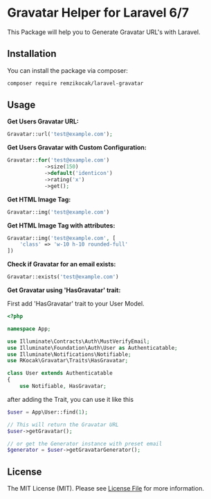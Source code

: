 # Gravatar Helper for Laravel 6/7

This Package will help you to Generate Gravatar URL's with Laravel.

## Installation
You can install the package via composer:

``` bash
composer require remzikocak/laravel-gravatar
```

## Usage
**Get Users Gravatar URL:**
``` php
Gravatar::url('test@example.com');
```

**Get Users Gravatar with Custom Configuration:**
``` php
Gravatar::for('test@example.com')
            ->size(150)
            ->default('identicon')
            ->rating('x')
            ->get();
```

**Get HTML Image Tag:**
``` php
Gravatar::img('test@example.com')
```

**Get HTML Image Tag with attributes:**
``` php
Gravatar::img('test@example.com', [
    'class' => 'w-10 h-10 rounded-full'
])
```

**Check if Gravatar for an email exists:**
``` php
Gravatar::exists('test@example.com')
```

**Get Gravatar using 'HasGravatar' trait:**

First add 'HasGravatar' trait to your User Model.

``` php
<?php

namespace App;

use Illuminate\Contracts\Auth\MustVerifyEmail;
use Illuminate\Foundation\Auth\User as Authenticatable;
use Illuminate\Notifications\Notifiable;
use RKocak\Gravatar\Traits\HasGravatar;

class User extends Authenticatable
{
    use Notifiable, HasGravatar;
```

after adding the Trait, you can use it like this

``` php
$user = App\User::find(1);

// This will return the Gravatar URL
$user->getGravatar();

// or get the Generator instance with preset email
$generator = $user->getGravatarGenerator();
```

## License
The MIT License (MIT). Please see [License File](LICENSE.md) for more information.
